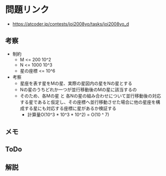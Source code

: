 # 問題リンク
- https://atcoder.jp/contests/joi2008yo/tasks/joi2008yo_d

## 考察
- 制約
    - M <= 200 10^2
    - N <= 1000 10^3
    - 星の座標 <= 10^6
- 考察
    - 星座を表す星をMの星、実際の星図内の星をNの星とする
    - Nの星のうちどれか一つが並行移動後のMの星に該当するの
    - そのため、各Mの星 と 各Nの星の組み合わせについて並行移動後の対応する星であると仮定し、その座標へ並行移動させた場合に他の星座を構成する星にも対応する座標に星があるか検証する
        - 計算量O(10^3 * 10^3 * 10^2) = O(10 ^ 7)

## メモ

## ToDo

## 解説